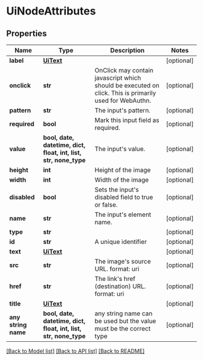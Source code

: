 # UiNodeAttributes


## Properties
Name | Type | Description | Notes
------------ | ------------- | ------------- | -------------
**label** | [**UiText**](UiText.md) |  | [optional] 
**onclick** | **str** | OnClick may contain javascript which should be executed on click. This is primarily used for WebAuthn. | [optional] 
**pattern** | **str** | The input&#39;s pattern. | [optional] 
**required** | **bool** | Mark this input field as required. | [optional] 
**value** | **bool, date, datetime, dict, float, int, list, str, none_type** | The input&#39;s value. | [optional] 
**height** | **int** | Height of the image | [optional] 
**width** | **int** | Width of the image | [optional] 
**disabled** | **bool** | Sets the input&#39;s disabled field to true or false. | [optional] 
**name** | **str** | The input&#39;s element name. | [optional] 
**type** | **str** |  | [optional] 
**id** | **str** | A unique identifier | [optional] 
**text** | [**UiText**](UiText.md) |  | [optional] 
**src** | **str** | The image&#39;s source URL.  format: uri | [optional] 
**href** | **str** | The link&#39;s href (destination) URL.  format: uri | [optional] 
**title** | [**UiText**](UiText.md) |  | [optional] 
**any string name** | **bool, date, datetime, dict, float, int, list, str, none_type** | any string name can be used but the value must be the correct type | [optional]

[[Back to Model list]](../README.md#documentation-for-models) [[Back to API list]](../README.md#documentation-for-api-endpoints) [[Back to README]](../README.md)



